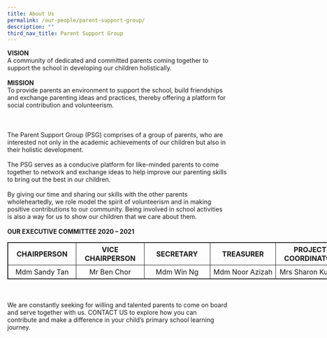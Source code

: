 ```yaml
---
title: About Us
permalink: /our-people/parent-support-group/
description: ""
third_nav_title: Parent Support Group
---
```

<b>VISION</b>
<br>
A community of dedicated and committed parents coming together to support the school in developing our children holistically.
<br><br>
<b>MISSION</b>
<br>
To provide parents an environment to support the school, build friendships and exchange parenting ideas and practices, thereby offering a platform for social contribution and volunteerism.
<br><br>
<br><br>
The Parent Support Group (PSG) comprises of a group of parents, who are interested not only in the academic achievements of our children but also in their holistic development.
<br><br>
The PSG serves as a conducive platform for like-minded parents to come together to network and exchange ideas to help improve our parenting skills to bring out the best in our children.
<br><br>
By giving our time and sharing our skills with the other parents wholeheartedly, we role model the spirit of volunteerism and in making positive contributions to our community. Being involved in school activities is also a way for us to show our children that we care about them.
<br><br>
<b>OUR EXECUTIVE COMMITTEE 2020 – 2021</b>
<br>
<table style="border: 1px solid rgb(42, 42, 42); width: 773px;">
<tbody class="" style="margin: 0px; outline: 0px; padding: 0px;">
<tr>
<td width="154" style="padding: 5px; text-align: center; border: 1px solid rgb(42, 42, 42); vertical-align: middle;"><b>CHAIRPERSON</b></td>
<td width="154" style="padding: 5px; text-align: center; border: 1px solid rgb(42, 42, 42); vertical-align: middle;"><b>VICE CHAIRPERSON</b></td>
<td width="154" style="padding: 5px; text-align: center; border: 1px solid rgb(42, 42, 42); vertical-align: middle;"><b>SECRETARY</b></td>
<td width="154" style="padding: 5px; text-align: center; border: 1px solid rgb(42, 42, 42); vertical-align: middle;"><b>TREASURER</b></td>
<td width="154" style="padding: 5px; text-align: center; border: 1px solid rgb(42, 42, 42); vertical-align: middle;"><b> PROJECT COORDINATOR</b></td>
</tr>
<tr>
<td width="154" style="padding: 5px; text-align: center; border: 1px solid rgb(42, 42, 42); vertical-align: middle;">Mdm Sandy Tan</td>
<td width="154" style="padding: 5px; text-align: center; border: 1px solid rgb(42, 42, 42); vertical-align: middle;">Mr Ben Chor</td>
<td width="154" style="padding: 5px; text-align: center; border: 1px solid rgb(42, 42, 42); vertical-align: middle;">Mdm Win Ng</td>
<td width="154" style="padding: 5px; text-align: center; border: 1px solid rgb(42, 42, 42); vertical-align: middle;">Mdm Noor Azizah</td>
<td width="154" style="padding: 5px; text-align: center; border: 1px solid rgb(42, 42, 42); vertical-align: middle;">Mrs Sharon Kundu</td>
</tr>
</tbody>
</table>
<br><br>
We are constantly seeking for willing and talented parents to come on board and serve together with us. CONTACT US to explore how you can contribute and make a difference in your child’s primary school learning journey.
  
